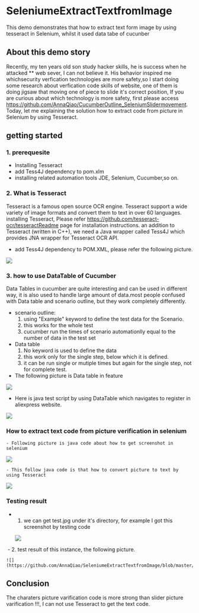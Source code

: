 # SeleniumeExtractTextfromImage
This demo demonstrates that how to extract text form image by using tesseract in Selenium, whilst it used data tabe  of cucunber
## About this demo story
Recently, my ten years old son study hacker skills, he is success when he attacked ** web sever, I can not believe it. His behavior inspired me whichsecurity verfication technologies are more safety,so I start doing some research about verfication code skills of website, one of them is doing jigsaw that moving one of piece to slide it's correct position, If you are curious about which technology is more safety, first please access https://github.com/AnnaQiao/CucumberOutline_SeleniumSlidermovement. Today, let me explaining the solution how to extract code from picture in Selenium by using Tesseract.
## getting started
### 1. prerequesite
 - Installing Tesseract
 - add Tess4J dependency to pom.xlm
 - installing related automation tools JDE, Selenium, Cucumber,so on.
### 2. What is Tesseract
   Tesseract is a famous open source OCR engine. Tesseract support a wide variety of image formats and convert them to text in over 60 languages.
   installing Tesseract, Please refer https://github.com/tesseract-ocr/tesseractReadme page for installation instructions.
   an addition to Tesseract (written in C++), we need a Java wrapper called Tess4J which provides JNA wrapper for Tesseract OCR API.
   - add Tess4J dependency to POM.XML, please refer the following picture. 
   
![](https://github.com/AnnaQiao/SeleniumeExtractTextfromImage/blob/master/pictures/dependency.JPG)
### 3. how to use DataTable of Cucumber
  Data Tables in cucumber are quite interesting and can be used in different way, it is also used to handle large amount of data.most people confused with Data table and scenario outline, but they work completely differently.
  - scenario outline:
    1. using "Example" keyword to define the test data for the Scenario.
    2. this works for the whole test
    3. cucumber run the times of scenario automationlly equal to the number of data in the test set
 - Data table
    1. No keyword is used to define the data
    2. this work  only for the single step, below which it is defined.
    3. it can be run single or mutiple times but again for the single step, not for complete test.
  - The following picture is Data table in feature 
  
   ![](https://github.com/AnnaQiao/SeleniumeExtractTextfromImage/blob/master/pictures/feature.JPG)

  - Here is java test script by using DataTable which navigates to register in aliexpress website.

   ![](https://github.com/AnnaQiao/SeleniumeExtractTextfromImage/blob/master/pictures/dataTable.JPG)
### How to extract text code from picture verification in selenium
    - Following picture is java code about how to get screenshot in selenium
   ![](https://github.com/AnnaQiao/SeleniumeExtractTextfromImage/blob/master/pictures/screenshot.JPG)
    
    - This follow java code is that how to convert picture to text by using Tesseract
    
   ![](https://github.com/AnnaQiao/SeleniumeExtractTextfromImage/blob/master/pictures/extract.JPG)
### Testing result
  - 1. we can get test.jpg under it's directory, for example I got this screenshot by testing code

    ![](https://github.com/AnnaQiao/SeleniumeExtractTextfromImage/blob/master/pictures/test.jpg)
  
  - 2. test result of this instance, the following picture.
   
    ![](https://github.com/AnnaQiao/SeleniumeExtractTextfromImage/blob/master/pictures/testResult.JPG)
  
## Conclusion
  The charaters picture varification code is more strong than slider picture varification !!!, I can not use Tesseract to get the text code.
